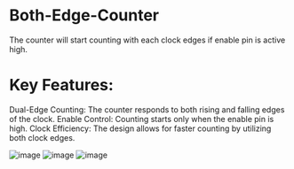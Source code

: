 # Both-Edge-Counter
The counter will start counting with each clock edges if enable pin is active high.

# Key Features:
Dual-Edge Counting: The counter responds to both rising and falling edges of the clock.
Enable Control:     Counting starts only when the enable pin is high.
Clock Efficiency:   The design allows for faster counting by utilizing both clock edges.

![image](https://github.com/user-attachments/assets/11bbe5fa-0fb9-4aeb-92d4-3b43cb18a5e9)
![image](https://github.com/user-attachments/assets/288184eb-fe65-44d2-a47a-ab517690d613)
![image](https://github.com/user-attachments/assets/6893c106-c8b3-4758-913f-1af310ad17b9)
